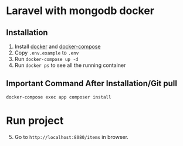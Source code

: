 # Laravel with mongodb docker

## Installation

1. Install [docker](https://docs.docker.com/engine/installation/) and [docker-compose](https://docs.docker.com/compose/install/)
2. Copy ```.env.example``` to ```.env```
3. Run `docker-compose up -d`
4. Run `docker ps` to see all the running container

## Important Command After Installation/Git pull

```bash
docker-compose exec app composer install

```
# Run project

5. Go to ```http://localhost:8080/items``` in browser.
